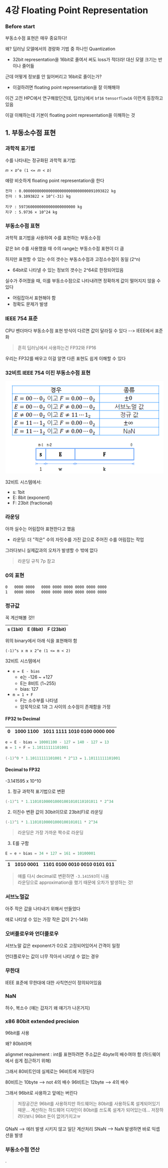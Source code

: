 # 4강 Floating Point Representation

### Before start

부동소수점 표현은 매우 중요하다!

왜? 딥러닝 모델에서의 경량화 기법 중 하나인 Quantization

- 32bit representation을 16bit로 줄여서 써도 loss가 적더라! 대신 모델 크기는 반이나 줄어듦

근데 어떻게 정보를 안 잃어버리고 16bit로 줄이는가?
- 이걸하려면 floating point representation을 잘 이해해야

이건 고전 HPC에서 연구해왔던건데, 딥러닝에서 `bf16` `tensorflow16` 이런게 등장하고 있음

이걸 이해하는데 기본이 floating point representation을 이해하는 것

## 1. 부동소수점 표현

### 과학적 표기법

수를 나타내는 정규화된 과학적 표기법:
```
𝑚 × 𝑏^e (1 <= 𝑚 < 𝑏)
```

얘랑 비슷하게 floating point representation을 한다

```
전자 ∶ 0.00000000000000000000000000000091093822 kg
전자 ∶ 9.1093822 × 10^(-31) kg

지구 : 5973600000000000000000000 kg
지구 : 5.9736 × 10^24 kg
```

### 부동소수점 표현

과학적 표기법을 사용하여 수를 표현하는 부동소수점

같은 bit 수를 사용했을 때 수의 range는 부동소수점 표현이 더 큼

하지만 표현할 수 있는 수의 갯수는 부동소수점과 고정소수점이 동일 (2^n)
- 64bit로 나타낼 수 있는 정보의 갯수는 2^64로 한정되어있음

실수가 주어졌을 때, 이를 부동소수점으로 나타내려면 정확하게 값이 떨어지지 않을 수 있다  
- 어림잡아서 표현해야 함
- 정확도 문제가 발생

### IEEE 754 표준

CPU 벤더마다 부동소수점 표현 방식이 다르면 값이 달라질 수 있다
--> IEEE에서 표준화

> 흔히 딥러닝에서 사용하는건 FP32와 FP16

우리는 FP32를 배우고 이걸 알면 다른 표현도 쉽게 이해할 수 있다

### 32비트 IEEE 754 이진 부동소수점 표현

![](./img/042011.png)

32비트 시스템에서:
- s: 1bit
- E: 8bit (exponent)
- F: 23bit (fractional)

### 라운딩

아까 실수는 어림잡아 표현한다고 했음

- 라운딩: 더 "적은" 수의 자릿수를 가진 값으로 주어진 수를 어림잡는 작업

그러다보니 실제값과의 오차가 발생할 수 밖에 없다

> 라운딩 규칙 7p 참고

### 0의 표현

```
0   0000 0000   0000 0000 0000 0000 0000 0000
1   0000 0000   0000 0000 0000 0000 0000 0000
```

### 정규값

꼭 계산해볼 것!!

| s (1bit) | E (8bit) | F (23bit) |
| --- | --- | --- |

위의 binary에서 아래 식을 표현해야 함
```
(-1)^s x m x 2^e (1 <= m < 2)
```

32비트 시스템에서

- `e = E - bias`
  - e는 -126 ~ +127
  - E는 8비트 (1~255)
  - bias: 127
- `m = 1 + F`
  - F는 소수부를 나타냄
  - 암묵적으로 1과 그 사이의 소수점이 존재함을 가정

#### FP32 to Decimal

| 0 | 1000 1100 | 1011 1111 1010 0100 0000 000 |
| --- | --- | --- |

```c
e = E - bias = 10001100 - 127 = 140 - 127 = 13
m = 1 + F = 1.10111111101001

(-1)^0 * 1.10111111101001 * 2^13 = 1.10111111101001
```

#### Decimal to FP32

-3.141595 x 10^10

1. 정규 과학적 표기법으로 변환
```c
(-1)^1 * 1.110101000010001001010110101011 * 2^34
```

2. 이진수 변환 값이 30bit이므로 23bit(F)로 라운딩
```c
(-1)^1 * 1.11010100001000100101011 * 2^34
```
> 라운딩은 가장 가까운 짝수로 라운딩

3. E를 구함
```c
E = e + bias = 34 + 127 = 161 = 10100001
```

| 1 | 1010 0001 | 1101 0100 0010 0010 0101 011 |
| --- | --- | --- |

> 얘를 다시 decimal로 변환하면 `-3.141593`이 나옴  
> 라운딩으로 approximation을 했기 때문에 오차가 발생하는 것!

<!-- TODO: 여기부터! -->

### 서브노멀값

아주 작은 값을 나타내기 위해서 만들었다

얘로 나타낼 수 있는 가장 작은 값이 2^(-149)

### 오버플로우와 언더플로우

서브노말 값은 exponent가 0으로 고정되어있어서 간격이 일정

언더플로우는 값이 너무 작아서 나타낼 수 없는 경우

### 무한대

IEEE 표준에 무한대에 대한 사칙연산이 정의되어있음

### NaN

허수, 복소수 (얘는 갑자기 왜 얘기가 나온거지)

### x86 80bit extended precision

96bit를 사용

왜? 80bit라며

alignmet requirement
: int를 표현하려면 주소값은 4byte의 배수여야 함
(하드웨어에서 쉽게 접근하기 위해)

그래서 80비트인데 실제로는 96비트에 저장된다

80비트는 10byte --> not 4의 배수
96비트는 12byte --> 4의 배수

그래서 96bit로 사용하고 앞에는 버린다

> 저장공간은 96bit를 사용하지만 하드웨어는 80bit를 사용하도록 설계되어있기 때문...
계산하는 하드웨어 디자인이 80bit를 쓰도록 설계가 되어있는데... 저장하려다보니 96bit
돈이 없어가지고ㅠ

####

QNaN --> 에러 발생 시키지 않고 일단 계산처리
SNaN --> NaN 발생하면 바로 익셉션을 발생

### 부동소수점 연산









.
